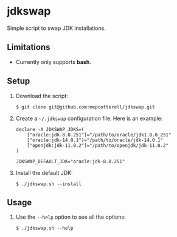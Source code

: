 # jdkswap
Simple script to swap JDK installations.

## Limitations

* Currently only supports **bash**.

## Setup 

1. Download the script:

   ```
   $ git clone git@github.com:mepcotterell/jdkswap.git
   ```
   
2. Create a `~/.jdkswap` configuration file. Here is an example:

   ```
   declare -A JDKSWAP_JDKS=(
       ["oracle:jdk-8.0.251"]="/path/to/oracle/jdk1.8.0_251"
       ["oracle:jdk-14.0.1"]="/path/to/oracle/jdk-14.0.1"
       ["openjdk:jdk-11.0.2"]="/path/to/openjdk/jdk-11.0.2"
   )

   JDKSWAP_DEFAULT_JDK="oracle:jdk-8.0.251"
   ```
   
3. Install the default JDK:

   ```
   $ ./jdkswap.sh --install
   ```
   
## Usage

1. Use the `--help` option to see all the options:

   ```
   $ ./jdkswap.sh --help
   ```
   
   
